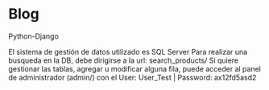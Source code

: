 # Blog
Python-Django

El sistema de gestión de datos utilizado es SQL Server
Para realizar una busqueda en la DB, debe dirigirse a la url: search_products/
Si quiere gestionar las tablas, agregar u modificar alguna fila, puede acceder al panel de administrador (admin/) con el User: User_Test | Password: ax12fd5asd2 
